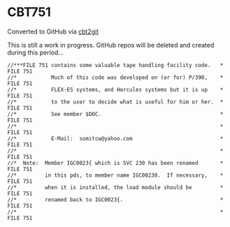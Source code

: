 # CBT751
Converted to GitHub via [cbt2git](https://github.com/wizardofzos/cbt2git)

This is still a work in progress. GitHub repos will be deleted and created during this period...

```
//***FILE 751 contains some valuable tape handling facility code.   *   FILE 751
//*           Much of this code was developed on (or for) P/390,    *   FILE 751
//*           FLEX-ES systems, and Hercules systems but it is up    *   FILE 751
//*           to the user to decide what is useful for him or her.  *   FILE 751
//*           See member $DOC.                                      *   FILE 751
//*                                                                 *   FILE 751
//*           E-Mail:  somitcw@yahoo.com                            *   FILE 751
//*                                                                 *   FILE 751
//*  Note:  Member IGC0023{ which is SVC 230 has been renamed       *   FILE 751
//*         in this pds, to member name IGC00230.  If necessary,    *   FILE 751
//*         when it is installed, the load module should be         *   FILE 751
//*         renamed back to IGC0023{.                               *   FILE 751
//*                                                                 *   FILE 751
```
